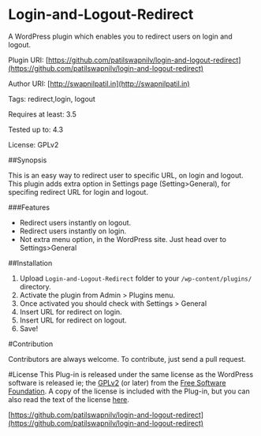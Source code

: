 # Login-and-Logout-Redirect
A WordPress plugin which enables you to redirect users on login and logout.

Plugin URI: [https://github.com/patilswapnilv/login-and-logout-redirect](https://github.com/patilswapnilv/login-and-logout-redirect)

Author URI: [http://swapnilpatil.in](http://swapnilpatil.in)

Tags: redirect,login, logout

Requires at least: 3.5

Tested up to: 4.3

License: GPLv2


##Synopsis

This is an easy way to redirect user to specific URL, on login and logout.
This plugin adds extra option in Settings page (Setting>General), for specifing redirect URL for login and logout.

###Features

* Redirect users instantly on logout.
* Redirect users instantly on login.
* Not extra menu option, in the WordPress site. Just head over to Settings>General

##Installation
1. Upload `Login-and-Logout-Redirect` folder to your `/wp-content/plugins/` directory.
2. Activate the plugin from Admin > Plugins menu.
3. Once activated you should check with Settings > General
4. Insert URL for redirect on login.
5. Insert URL for redirect on logout.
6. Save!

#Contribution

Contributors are always welcome.
To contribute, just send a pull request.

#License
This Plug-in is released under the same license as the WordPress software is released ie; the [GPLv2](http://www.gnu.org/licenses/gpl-3.0.en.html) (or later) from the [Free Software Foundation](http://www.fsf.org/). A copy of the license is included with the Plug-in, but you can also read the text of the license [here](http://www.gnu.org/licenses/gpl-3.0.en.html).

[https://github.com/patilswapnilv/login-and-logout-redirect](https://github.com/patilswapnilv/login-and-logout-redirect)
